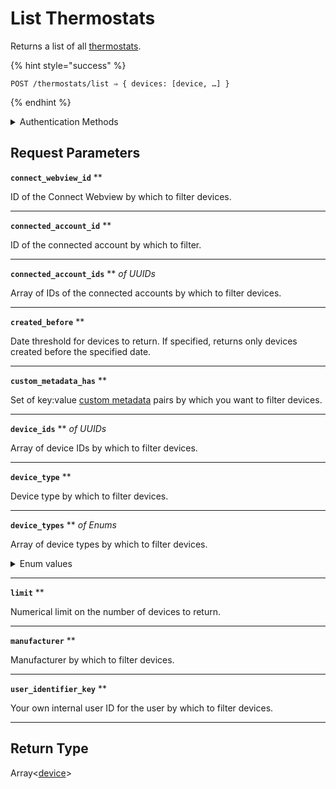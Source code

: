 # List Thermostats

Returns a list of all [thermostats](https://docs.seam.co/latest/capability-guides/thermostats).

{% hint style="success" %}
```
POST /thermostats/list ⇒ { devices: [device, …] }
```
{% endhint %}

<details>

<summary>Authentication Methods</summary>

- API key
- Client session token
- Personal access token
  <br>Must also include the `seam-workspace` header in the request.
</details>

## Request Parameters

**`connect_webview_id`** **

ID of the Connect Webview by which to filter devices.

---

**`connected_account_id`** **

ID of the connected account by which to filter.

---

**`connected_account_ids`** ** *of UUIDs*

Array of IDs of the connected accounts by which to filter devices.

---

**`created_before`** **

Date threshold for devices to return. If specified, returns only devices created before the specified date.

---

**`custom_metadata_has`** **

Set of key:value [custom metadata](../../core-concepts/devices/adding-custom-metadata-to-a-device.md) pairs by which you want to filter devices.

---

**`device_ids`** ** *of UUIDs*

Array of device IDs by which to filter devices.

---

**`device_type`** **

Device type by which to filter devices.

---

**`device_types`** ** *of Enums*

Array of device types by which to filter devices.
<details>

<summary>Enum values</summary>

Possible enum values:
- `akuvox_lock`
- `august_lock`
- `brivo_access_point`
- `butterflymx_panel`
- `avigilon_alta_entry`
- `doorking_lock`
- `genie_door`
- `igloo_lock`
- `linear_lock`
- `lockly_lock`
- `kwikset_lock`
- `nuki_lock`
- `salto_lock`
- `schlage_lock`
- `seam_relay`
- `smartthings_lock`
- `wyze_lock`
- `yale_lock`
- `two_n_intercom`
- `controlbyweb_device`
- `ttlock_lock`
- `igloohome_lock`
- `hubitat_lock`
- `four_suites_door`
- `dormakaba_oracode_door`
- `tedee_lock`
- `akiles_lock`
- `noiseaware_activity_zone`
- `minut_sensor`
- `ecobee_thermostat`
- `nest_thermostat`
- `honeywell_resideo_thermostat`
- `tado_thermostat`
- `ios_phone`
- `android_phone`
</details>

---

**`limit`** **

Numerical limit on the number of devices to return.

---

**`manufacturer`** **

Manufacturer by which to filter devices.

---

**`user_identifier_key`** **

Your own internal user ID for the user by which to filter devices.

---


## Return Type

Array<[device](./)>
